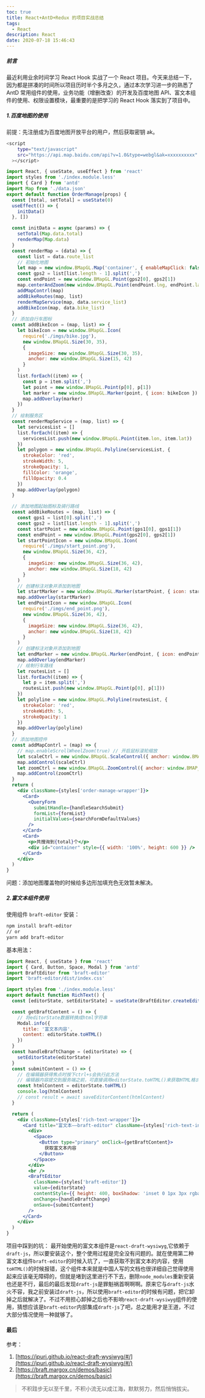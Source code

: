 ```yaml
---
toc: true
title: React+AntD+Redux 的项目实战总结
tags:
  - React
description: React
date: 2020-07-18 15:46:43
---
```


<!-- ![1.jepg](1.jpeg) -->

##### 前言

最近利用业余时间学习 React Hook 实战了一个 React 项目。今天来总结一下，因为都是拼凑的时间所以项目历时半个多月之久，通过本次学习进一步的熟悉了 AntD 常用组件的使用，业务功能（增删改查）的开发及百度地图 API、富文本组件的使用、权限设置模块，最重要的是把学习的 React Hook 落实到了项目中。

<!--more-->

##### 1.百度地图的使用

前提：先注册成为百度地图开放平台的用户，然后获取密钥 ak。

```bash
<script
    type="text/javascript"
    src="https://api.map.baidu.com/api?v=1.0&type=webgl&ak=xxxxxxxxxx"
  ></script>
```

```jsx
import React, { useState, useEffect } from 'react'
import styles from './index.module.less'
import { Card } from 'antd'
import Map from './data.json'
export default function OrderManage(props) {
  const [total, setTotal] = useState(0)
  useEffect(() => {
    initData()
  }, [])

  const initData = async (params) => {
    setTotal(Map.data.total)
    renderMap(Map.data)
  }
  const renderMap = (data) => {
    const list = data.route_list
    // 初始化地图
    let map = new window.BMapGL.Map('container', { enableMapClick: false })
    const gps2 = list[list.length - 1].split(',')
    const endPoint = new window.BMapGL.Point(gps2[0], gps2[1])
    map.centerAndZoom(new window.BMapGL.Point(endPoint.lng, endPoint.lat), 11)
    addMapContrl(map)
    addBikeRoutes(map, list)
    renderMapService(map, data.service_list)
    addBikeIcon(map, data.bike_list)
  }
  // 添加自行车图标
  const addBikeIcon = (map, list) => {
    let bikeIcon = new window.BMapGL.Icon(
      require('./imgs/bike.jpg'),
      new window.BMapGL.Size(30, 35),
      {
        imageSize: new window.BMapGL.Size(30, 35),
        anchor: new window.BMapGL.Size(15, 42)
      }
    )
    list.forEach((item) => {
      const p = item.split(',')
      let point = new window.BMapGL.Point(p[0], p[1])
      let marker = new window.BMapGL.Marker(point, { icon: bikeIcon })
      map.addOverlay(marker)
    })
  }
  // 绘制服务区
  const renderMapService = (map, list) => {
    let servicesList = []
    list.forEach((item) => {
      servicesList.push(new window.BMapGL.Point(item.lon, item.lat))
    })
    let polygon = new window.BMapGL.Polyline(servicesList, {
      strokeColor: 'red',
      strokeWidth: 5,
      strokeOpacity: 1,
      fillColor: 'orange',
      fillOpacity: 0.4
    })
    map.addOverlay(polygon)
  }

  // 添加地图起始图标及骑行路线
  const addBikeRoutes = (map, list) => {
    const gps1 = list[0].split(',')
    const gps2 = list[list.length - 1].split(',')
    const startPoint = new window.BMapGL.Point(gps1[0], gps1[1])
    const endPoint = new window.BMapGL.Point(gps2[0], gps2[1])
    let startPointIcon = new window.BMapGL.Icon(
      require('./imgs/start_point.png'),
      new window.BMapGL.Size(36, 42),
      {
        imageSize: new window.BMapGL.Size(36, 42),
        anchor: new window.BMapGL.Size(18, 42)
      }
    )
    // 创建标注对象并添加到地图
    let startMarker = new window.BMapGL.Marker(startPoint, { icon: startPointIcon })
    map.addOverlay(startMarker)
    let endPointIcon = new window.BMapGL.Icon(
      require('./imgs/end_point.png'),
      new window.BMapGL.Size(36, 42),
      {
        imageSize: new window.BMapGL.Size(36, 42),
        anchor: new window.BMapGL.Size(18, 42)
      }
    )
    // 创建标注对象并添加到地图
    let endMarker = new window.BMapGL.Marker(endPoint, { icon: endPointIcon })
    map.addOverlay(endMarker)
    // 绘制行车路线
    let routesList = []
    list.forEach((item) => {
      let p = item.split(',')
      routesList.push(new window.BMapGL.Point(p[0], p[1]))
    })
    let polyline = new window.BMapGL.Polyline(routesList, {
      strokeColor: 'red',
      strokeWidth: 5,
      strokeOpacity: 1
    })
    map.addOverlay(polyline)
  }
  // 添加地图控件
  const addMapContrl = (map) => {
    // map.enableScrollWheelZoom(true) // 开启鼠标滚轮缩放
    let scaleCtrl = new window.BMapGL.ScaleControl({ anchor: window.BMAP_ANCHOR_BOTTOM_LEFT }) // 添加比例尺控件
    map.addControl(scaleCtrl)
    let zoomCtrl = new window.BMapGL.ZoomControl({ anchor: window.BMAP_ANCHOR_TOP_RIGHT }) // 添加缩放控件
    map.addControl(zoomCtrl)
  }
  return (
    <div className={styles['order-manage-wrapper']}>
      <Card>
        <QueryForm
          submitHandle={handleSearchSubmit}
          formList={formList}
          initialValues={searchFormDefaultValues}
        />
      </Card>
      <Card>
        <p>共搜询到{total}个</p>
        <div id="container" style={{ width: '100%', height: 600 }} />
      </Card>
    </div>
  )
}
```

问题：添加地图覆盖物的时候给多边形加填充色无效暂未解决。

##### 2.富文本组件使用

使用组件 `braft-editor`
安装：

```bash
npm install braft-editor
// or
yarn add braft-editor
```

基本用法：

```jsx
import React, { useState } from 'react'
import { Card, Button, Space, Modal } from 'antd'
import BraftEditor from 'braft-editor'
import 'braft-editor/dist/index.css'

import styles from './index.module.less'
export default function RichText() {
  const [editorState, setEditorState] = useState(BraftEditor.createEditorState(null))

  const getBraftContent = () => {
    // 将editorState数据转换成html字符串
    Modal.info({
      title: '富文本内容',
      content: editorState.toHTML()
    })
  }
  const handleBraftChange = (editorState) => {
    setEditorState(editorState)
  }
  const submitContent = () => {
    // 在编辑器获得焦点时按下ctrl+s会执行此方法
    // 编辑器内容提交到服务端之前，可直接调用editorState.toHTML()来获取HTML格式的内容
    const htmlContent = editorState.toHTML()
    console.log(htmlContent)
    // const result = await saveEditorContent(htmlContent)
  }

  return (
    <div className={styles['rich-text-wrapper']}>
      <Card title="富文本——braft-editor" className={styles['rich-text-inner']}>
        <div>
          <Space>
            <Button type="primary" onClick={getBraftContent}>
              获取富文本内容
            </Button>
          </Space>
        </div>
        <br />
        <BraftEditor
          className={styles['braft-editor']}
          value={editorState}
          contentStyle={{ height: 400, boxShadow: 'inset 0 1px 3px rgba(0,0,0,.1)' }}
          onChange={handleBraftChange}
          onSave={submitContent}
        />
      </Card>
    </div>
  )
}
```

项目中踩到的坑：
最开始使用的富文本组件是`react-draft-wysiwyg`,它依赖于`draft-js`，所以要安装这个，整个使用过程是完全没有问题的。就在使用第二种富文本组件`braft-editor`的时候入坑了，一直获取不到富文本的内容，使用`toHTML()`的时候报错，这个组件本来就是中国人写的文档也很详细自己觉得使用起来应该毫无障碍的，但就是堵到这里进行不下去，删除`node_modules`重新安装也还是不行，最后的最后发现`draft-js`是罪魁祸首啊啊啊。原来它与`draft-js`水火不容，我之前安装过`draft-js`，所以使用`braft-editor`的时候有问题，把它卸掉之后就解决了。不过不用担心卸掉之后也不影响`react-draft-wysiwyg`组件的使用，猜想应该是`braft-editor`内部集成`draft-js`了吧，总之能用才是王道，不过大部分情况使用一种就够了。

#### 最后

参考：

1. [https://jpuri.github.io/react-draft-wysiwyg/#/](https://jpuri.github.io/react-draft-wysiwyg/#/)
2. [https://braft.margox.cn/demos/basic](https://braft.margox.cn/demos/basic)

> 不积跬步无以至千里，不积小流无以成江海，默默努力，然后悄悄拔尖。
